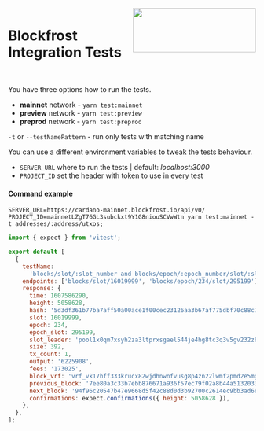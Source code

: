 <img src="https://blockfrost.io/images/logo.svg" width="250" align="right" height="90">

# Blockfrost Integration Tests

<br/>

You have three options how to run the tests.

- **mainnet** network - `yarn test:mainnet`
- **preview** network - `yarn test:preview`
- **preprod** network - `yarn test:preprod`

`-t` or `--testNamePattern` - run only tests with matching name

You can use a different environment variables to tweak the tests behaviour.

- `SERVER_URL` where to run the tests | default: _localhost:3000_
- `PROJECT_ID` set the header with token to use in every test

#### Command example

```
SERVER_URL=https://cardano-mainnet.blockfrost.io/api/v0/ PROJECT_ID=mainnetLZgT76GL3subckxt9Y1G8niouSCVwWtn yarn test:mainnet -t addresses/:address/utxos;
```

```javascript
import { expect } from 'vitest';

export default [
  {
    testName:
      'blocks/slot/:slot_number and blocks/epoch/:epoch_number/slot/:slot_number - generic shelley',
    endpoints: ['blocks/slot/16019999', 'blocks/epoch/234/slot/295199'],
    response: {
      time: 1607586290,
      height: 5058628,
      hash: '5d3df361b77ba7aff50a00ace1f00cec23126aa3b67af775dbf70c88c7e85ca4',
      slot: 16019999,
      epoch: 234,
      epoch_slot: 295199,
      slot_leader: 'pool1x0qm7xsyh2za3ltprxsgael544je4hg8tc3q3v5gv232z8jt4wp',
      size: 392,
      tx_count: 1,
      output: '6225908',
      fees: '173025',
      block_vrf: 'vrf_vk17hff333krucx82wjdhnwnfvusg8p4zn22lwmf2pmd2e5mghu52hqvpf8qj',
      previous_block: '7ee80a3c33b7ebb876671a936f57ec79f02a8b44a5132033c8860137e1c01c13',
      next_block: '94f96c20547b47e9668d5f42c88d0d3b92700c2614ec9bb3ad683bb0bba471f6',
      confirmations: expect.confirmations({ height: 5058628 }),
    },
  },
];
```
